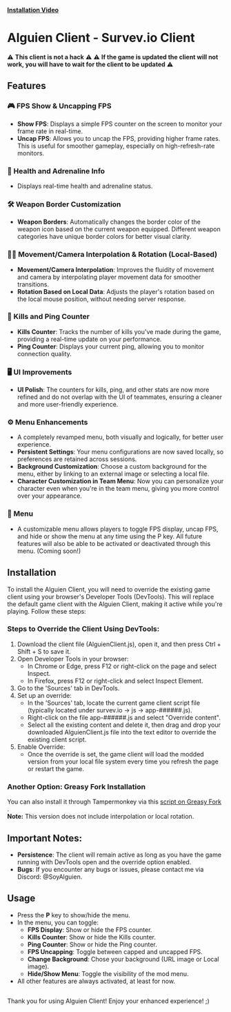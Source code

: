 [**Installation Video**](https://www.youtube.com/watch?v=bV9N5nZMjJg&ab_channel=SoyAlguien)


# Alguien Client - Survev.io Client
⚠ **This client is not a hack** ⚠
⚠ **If the game is updated the client will not work, you will have to wait for the client to be updated** ⚠

## Features

### 🎮 FPS Show & Uncapping FPS
- **Show FPS**: Displays a simple FPS counter on the screen to monitor your frame rate in real-time.
- **Uncap FPS**: Allows you to uncap the FPS, providing higher frame rates. This is useful for smoother gameplay, especially on high-refresh-rate monitors.

### 💊 Health and Adrenaline Info
- Displays real-time health and adrenaline status.

### 🛠️ Weapon Border Customization
- **Weapon Borders**: Automatically changes the border color of the weapon icon based on the current weapon equipped. Different weapon categories have unique border colors for better visual clarity.

### 🏃‍♂️ Movement/Camera Interpolation & Rotation (Local-Based)
- **Movement/Camera Interpolation**: Improves the fluidity of movement and camera by interpolating player movement data for smoother transitions.
- **Rotation Based on Local Data**: Adjusts the player's rotation based on the local mouse position, without needing server response.

### 🔫 Kills and Ping Counter
- **Kills Counter**: Tracks the number of kills you've made during the game, providing a real-time update on your performance.
- **Ping Counter**: Displays your current ping, allowing you to monitor connection quality.

### 🖥️ UI Improvements
- **UI Polish**: The counters for kills, ping, and other stats are now more refined and do not overlap with the UI of teammates, ensuring a cleaner and more user-friendly experience.

### ⚙️ Menu Enhancements
- A completely revamped menu, both visually and logically, for better user experience.
- **Persistent Settings**: Your menu configurations are now saved locally, so preferences are retained across sessions.
- **Background Customization**: Choose a custom background for the menu, either by linking to an external image or selecting a local file.
- **Character Customization in Team Menu**: Now you can personalize your character even when you're in the team menu, giving you more control over your appearance.

### 📜 Menu
- A customizable menu allows players to toggle FPS display, uncap FPS, and hide or show the menu at any time using the P key. All future features will also be able to be activated or deactivated through this menu. (Coming soon!)

## Installation

To install the Alguien Client, you will need to override the existing game client using your browser's Developer Tools (DevTools). This will replace the default game client with the Alguien Client, making it active while you're playing. Follow these steps:

### Steps to Override the Client Using DevTools:
1. Download the client file (AlguienClient.js), open it, and then press Ctrl + Shift + S to save it.
2. Open Developer Tools in your browser:
   - In Chrome or Edge, press F12 or right-click on the page and select Inspect.
   - In Firefox, press F12 or right-click and select Inspect Element.
3. Go to the 'Sources' tab in DevTools.
4. Set up an override:
   - In the 'Sources' tab, locate the current game client script file (typically located under survev.io -> js -> app-######.js).
   - Right-click on the file app-######.js and select "Override content".
   - Select all the existing content and delete it, then drag and drop your downloaded AlguienClient.js file into the text editor to override the existing client script.
5. Enable Override:
   - Once the override is set, the game client will load the modded version from your local file system every time you refresh the page or restart the game.

### Another Option: Greasy Fork Installation
You can also install it through Tampermonkey via this [script on Greasy Fork](https://greasyfork.org/es/scripts/519982-alguien-client-surve-io-client)
.  
**Note:** This version does not include interpolation or local rotation.

## Important Notes:
- **Persistence**: The client will remain active as long as you have the game running with DevTools open and the override option enabled.
- **Bugs**: If you encounter any bugs or issues, please contact me via Discord: @SoyAlguien.

## Usage
- Press the **P** key to show/hide the menu.
- In the menu, you can toggle:
   - **FPS Display**: Show or hide the FPS counter.
   - **Kills Counter**: Show or hide the Kills counter.
   - **Ping Counter**: Show or hide the Ping counter.
   - **FPS Uncapping**: Toggle between capped and uncapped FPS.
   - **Change Background**: Chose your background (URL image or Local image).
   - **Hide/Show Menu**: Toggle the visibility of the mod menu.
- All other features are always activated, at least for now.
##
Thank you for using Alguien Client! Enjoy your enhanced experience! ;)
